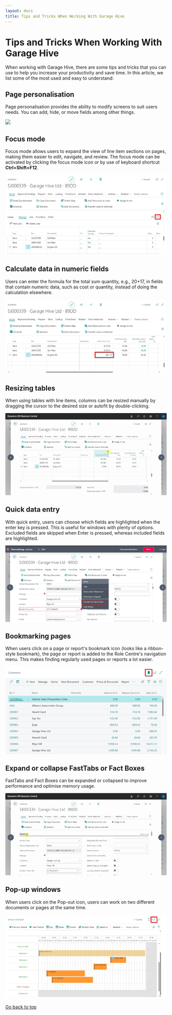 ```yaml
---
layout: docs
title: Tips and Tricks When Working With Garage Hive
---
```


<a name="top"></a>

# Tips and Tricks When Working With Garage Hive

When working with Garage Hive, there are some tips and tricks that you can use to help you increase your productivity and save time. In this article, we list some of the most used and easy to understand:

## Page personalisation
Page personalisation provides the ability to modify screens to suit users needs. You can add, hide, or move fields among other things.

![](media/garagehive-tips-and-tricks1.gif)

## Focus mode
Focus mode allows users to expand the view of line item sections on pages, making them easier to edit, navigate, and review. The focus mode can be activated by clicking the focus mode icon or by use of keyboard shortcut **Ctrl+Shift+F12**.

![](media/garagehive-tips-and-tricks2.png)

## Calculate data in numeric fields
Users can enter the formula for the total sum quantity, e.g., 20+17, in fields that contain numeric data, such as cost or quantity, instead of doing the calculation elsewhere.

![](media/garagehive-tips-and-tricks3.png)

## Resizing tables
When using tables with line items, columns can be resized manually by dragging the cursor to the desired size or autofit by double-clicking.

![](media/garagehive-tips-and-tricks4.gif)

## Quick data entry
With quick entry, users can choose which fields are highlighted when the enter key is pressed. This is useful for windows with plenty of options. Excluded fields are skipped when Enter is pressed, whereas included fields are highlighted.

![](media/garagehive-tips-and-tricks5.png)

## Bookmarking pages
When users click on a page or report's bookmark icon (looks like a ribbon-style bookmark), the page or report is added to the Role Centre's navigation menu. This makes finding regularly used pages or reports a lot easier.

![](media/garagehive-tips-and-tricks6.png)

## Expand or collapse FastTabs or Fact Boxes
FastTabs and Fact Boxes can be expanded or collapsed to improve performance and optimise memory usage.

![](media/garagehive-tips-and-tricks7.gif)

## Pop-up windows
When users click on the Pop-out icon, users can work on two different documents or pages at the same time.

![](media/garagehive-tips-and-tricks8.png)


[Go back to top](#top)
